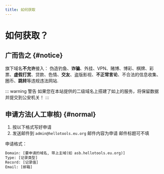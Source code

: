 ```yaml
---
title: 如何获取
---
```


# 如何获取？

## 广而告之 {#notice}

旗下域名**不允许**接入：
伪造钓鱼、**诈骗**、外挂、VPN、赌博、博彩、棋牌、彩票、**虚假打赏**、贷款、色情、**交友**、盗版影视、**不正常言论**、不合法的信息收集、圈币、**跳转**等违规违法网站.

::: warning 警告
如果您在本站提供的二级域名上搭建了如上的服务，将保留数据并提交到公安机关！
:::

## 申请方法(人工审核) {#normal}

1. 按以下格式写好申请
2. 发送邮件到 `admin@hellotools.eu.org` 邮件内容为申请 邮件标题可不填

申请格式：
```txt
Domain: [要申请的域名, 带上主域(如 asb.hellotools.eu.org)]
Type: [记录类型]
Record: [记录值]
Email: [邮箱]
```
